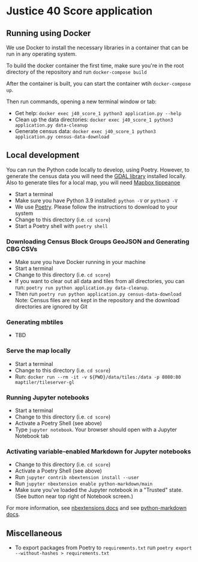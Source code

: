# Justice 40 Score application

## Running using Docker

We use Docker to install the necessary libraries in a container that can be run in any operating system.

To build the docker container the first time, make sure you're in the root directory of the repository and run `docker-compose build`

After the container is built, you can start the container wtih `docker-compose up`.

Then run commands, opening a new terminal window or tab:

- Get help: `docker exec j40_score_1 python3 application.py --help`
- Clean up the data directories: `docker exec j40_score_1 python3 application.py data-cleanup`
- Generate census data: `docker exec j40_score_1 python3 application.py census-data-download`

## Local development

You can run the Python code locally to develop, using Poetry. However, to generate the census data you will need the [GDAL library](https://github.com/OSGeo/gdal) installed locally. Also to generate tiles for a local map, you will need [Mapbox tippeanoe](https://github.com/mapbox/tippecanoe)

- Start a terminal
- Make sure you have Python 3.9 installed: `python -V` or `python3 -V`
- We use [Poetry](https://python-poetry.org/). Please follow the instructions to download to your system
- Change to this directory (i.e. `cd score`)
- Start a Poetry shell with `poetry shell`

### Downloading Census Block Groups GeoJSON and Generating CBG CSVs

- Make sure you have Docker running in your machine
- Start a terminal
- Change to this directory (i.e. `cd score`)
- If you want to clear out all data and tiles from all directories, you can run: `poetry run python application.py data-cleanup`.
- Then run `poetry run python application.py census-data-download`
  Note: Census files are not kept in the repository and the download directories are ignored by Git

### Generating mbtiles

- TBD

### Serve the map locally

- Start a terminal
- Change to this directory (i.e. `cd score`)
- Run: `docker run --rm -it -v ${PWD}/data/tiles:/data -p 8080:80 maptiler/tileserver-gl`

### Running Jupyter notebooks

- Start a terminal
- Change to this directory (i.e. `cd score`)
- Activate a Poetry Shell (see above)
- Type `jupyter notebook`. Your browser should open with a Jupyter Notebook tab

### Activating variable-enabled Markdown for Jupyter notebooks

- Change to this directory (i.e. `cd score`)
- Activate a Poetry Shell (see above)
- Run `jupyter contrib nbextension install --user`
- Run `jupyter nbextension enable python-markdown/main`
- Make sure you've loaded the Jupyter notebook in a "Trusted" state. (See button near
  top right of Notebook screen.)

For more information, see [nbextensions docs](https://jupyter-contrib-nbextensions.readthedocs.io/en/latest/install.html) and
see [python-markdown docs](https://github.com/ipython-contrib/jupyter_contrib_nbextensions/tree/master/src/jupyter_contrib_nbextensions/nbextensions/python-markdown).

## Miscellaneous

- To export packages from Poetry to `requirements.txt` run `poetry export --without-hashes > requirements.txt`
